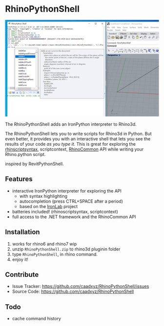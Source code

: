 ﻿# RhinoPythonShell

![sample](sample.png)


The RhinoPythonShell adds an IronPython interpreter to  Rhino3d. 

The RhinoPythonShell lets you to write scripts for Rhino3d in Python. But even better, it provides you with an
interactive shell that lets you see the results of your code *as you type it*. This is great for exploring the [rhinscriptsyntax](https://developer.rhino3d.com/api/RhinoScriptSyntax/), scriptcontext, [RhinoCommon](https://developer.rhino3d.com/api/RhinoCommon/html/R_Project_RhinoCommon.htm) API while 
writing your Rhino.python script. 

inspired by RevitPythonShell.

## Features

- interactive IronPython interpreter for exploring the API
  - with syntax highlighting
  - autocompletion (press CTRL+SPACE after a period)
  - based on the [IronLab](http://code.google.com/p/ironlab/) project
- batteries included! (rhinoscriptsyntax, scriptcontext)
- full access to the .NET framework and the RhinoCommon API

## Installation

1. works for rhino6 and rhino7 wip
1. unzip `RhinoPythonShell.zip` to rhino3d pluginin folder
1. type `RhinoPythonShell`, in rhino command.
1. enjoy it!

## Contribute

- Issue Tracker:  https://github.com/caadxyz/RhinoPythonShell/issues
- Source Code: https://github.com/caadxyz/RhinoPythonShell

## Todo

* cache command history

